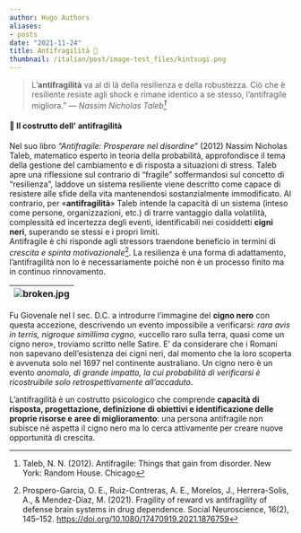 ```yaml
---
author: Hugo Authors
aliases:
- posts
date: "2021-11-24"
title: Antifragilità 🧩 
thumbnail: /italian/post/image-test_files/kintsugi.png
---
```


> L’**antifragilità** va al di là della resilienza e della robustezza. Ciò che è resiliente resiste agli shock e rimane identico a se stesso, l’antifragile migliora.”
— <cite>Nassim Nicholas Taleb[^1]</cite>


<h4><bold>🧩 Il costrutto dell' antifragilità</bold></h3>

Nel suo libro *“Antifragile: Prosperare nel disordine”* (2012) Nassim Nicholas Taleb, matematico esperto in teoria della probabilità, approfondisce il tema della gestione del cambiamento e di risposta a situazioni di stress. Taleb apre una riflessione sul contrario di “fragile” soffermandosi sul concetto di “resilienza”, laddove un sistema resiliente viene descritto come capace di resistere alle sfide della vita mantenendosi sostanzialmente immodificato. Al contrario, per «**antifragilità**» Taleb intende la capacità di un sistema (inteso come persone, organizzazioni, etc.) di trarre vantaggio dalla volatilità, complessità ed incertezza degli eventi, identificabili nei cosiddetti **cigni neri**, superando se stessi e i propri limiti.  
Antifragile è chi risponde agli stressors traendone beneficio in termini di *crescita e spinta motivazionale*[^2]. 
La resilienza è una forma di adattamento, l’antifragilità non lo è necessariamente poiché non è un processo finito ma in continuo rinnovamento.

| ![broken.jpg](/italian/post/image-test_files/slide.png) | 
|:--:| 

Fu Giovenale nel I sec. D.C. a introdurre l’immagine del **cigno nero** con questa accezione, descrivendo un evento impossibile a verificarsi: *rara avis in terris, nigroque simillima cygno*, «uccello raro sulla terra, quasi come un cigno nero», troviamo scritto nelle Satire. E’ da considerare che i Romani non sapevano dell’esistenza dei cigni neri, dal momento che la loro scoperta è avvenuta solo nel 1697 nel continente australiano.
Un cigno nero è un evento *anomalo, di grande impatto, la cui probabilità di verificarsi è ricostruibile solo retrospettivamente all’accaduto*.

L’antifragilità è un costrutto psicologico che comprende **capacità di risposta, progettazione, definizione di obiettivi e identificazione delle proprie risorse e aree di miglioramento**: una persona antifragile non subisce né aspetta il cigno nero ma lo cerca attivamente per creare nuove opportunità di crescita.

[^1]:Taleb, N. N. (2012). Antifragile: Things that gain from disorder. New York: Random House. Chicago 
[^2]: Prospero-Garcia, O. E., Ruiz-Contreras, A. E., Morelos, J., Herrera-Solis, A., & Mendez-Díaz, M. (2021). Fragility of reward vs antifragility of defense brain systems in drug dependence. Social Neuroscience, 16(2), 145–152. https://doi.org/10.1080/17470919.2021.1876759